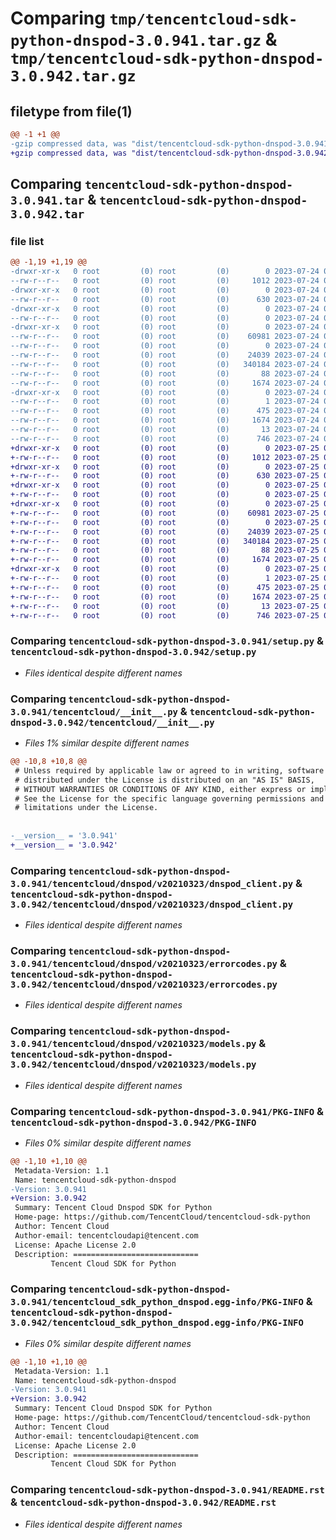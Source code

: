 # Comparing `tmp/tencentcloud-sdk-python-dnspod-3.0.941.tar.gz` & `tmp/tencentcloud-sdk-python-dnspod-3.0.942.tar.gz`

## filetype from file(1)

```diff
@@ -1 +1 @@
-gzip compressed data, was "dist/tencentcloud-sdk-python-dnspod-3.0.941.tar", last modified: Mon Jul 24 00:35:48 2023, max compression
+gzip compressed data, was "dist/tencentcloud-sdk-python-dnspod-3.0.942.tar", last modified: Tue Jul 25 04:16:48 2023, max compression
```

## Comparing `tencentcloud-sdk-python-dnspod-3.0.941.tar` & `tencentcloud-sdk-python-dnspod-3.0.942.tar`

### file list

```diff
@@ -1,19 +1,19 @@
-drwxr-xr-x   0 root         (0) root         (0)        0 2023-07-24 00:35:48.000000 tencentcloud-sdk-python-dnspod-3.0.941/
--rw-r--r--   0 root         (0) root         (0)     1012 2023-07-24 00:35:48.000000 tencentcloud-sdk-python-dnspod-3.0.941/setup.py
-drwxr-xr-x   0 root         (0) root         (0)        0 2023-07-24 00:35:48.000000 tencentcloud-sdk-python-dnspod-3.0.941/tencentcloud/
--rw-r--r--   0 root         (0) root         (0)      630 2023-07-24 00:35:48.000000 tencentcloud-sdk-python-dnspod-3.0.941/tencentcloud/__init__.py
-drwxr-xr-x   0 root         (0) root         (0)        0 2023-07-24 00:35:48.000000 tencentcloud-sdk-python-dnspod-3.0.941/tencentcloud/dnspod/
--rw-r--r--   0 root         (0) root         (0)        0 2023-07-24 00:35:48.000000 tencentcloud-sdk-python-dnspod-3.0.941/tencentcloud/dnspod/__init__.py
-drwxr-xr-x   0 root         (0) root         (0)        0 2023-07-24 00:35:48.000000 tencentcloud-sdk-python-dnspod-3.0.941/tencentcloud/dnspod/v20210323/
--rw-r--r--   0 root         (0) root         (0)    60981 2023-07-24 00:35:48.000000 tencentcloud-sdk-python-dnspod-3.0.941/tencentcloud/dnspod/v20210323/dnspod_client.py
--rw-r--r--   0 root         (0) root         (0)        0 2023-07-24 00:35:48.000000 tencentcloud-sdk-python-dnspod-3.0.941/tencentcloud/dnspod/v20210323/__init__.py
--rw-r--r--   0 root         (0) root         (0)    24039 2023-07-24 00:35:48.000000 tencentcloud-sdk-python-dnspod-3.0.941/tencentcloud/dnspod/v20210323/errorcodes.py
--rw-r--r--   0 root         (0) root         (0)   340184 2023-07-24 00:35:48.000000 tencentcloud-sdk-python-dnspod-3.0.941/tencentcloud/dnspod/v20210323/models.py
--rw-r--r--   0 root         (0) root         (0)       88 2023-07-24 00:35:48.000000 tencentcloud-sdk-python-dnspod-3.0.941/setup.cfg
--rw-r--r--   0 root         (0) root         (0)     1674 2023-07-24 00:35:48.000000 tencentcloud-sdk-python-dnspod-3.0.941/PKG-INFO
-drwxr-xr-x   0 root         (0) root         (0)        0 2023-07-24 00:35:48.000000 tencentcloud-sdk-python-dnspod-3.0.941/tencentcloud_sdk_python_dnspod.egg-info/
--rw-r--r--   0 root         (0) root         (0)        1 2023-07-24 00:35:48.000000 tencentcloud-sdk-python-dnspod-3.0.941/tencentcloud_sdk_python_dnspod.egg-info/dependency_links.txt
--rw-r--r--   0 root         (0) root         (0)      475 2023-07-24 00:35:48.000000 tencentcloud-sdk-python-dnspod-3.0.941/tencentcloud_sdk_python_dnspod.egg-info/SOURCES.txt
--rw-r--r--   0 root         (0) root         (0)     1674 2023-07-24 00:35:48.000000 tencentcloud-sdk-python-dnspod-3.0.941/tencentcloud_sdk_python_dnspod.egg-info/PKG-INFO
--rw-r--r--   0 root         (0) root         (0)       13 2023-07-24 00:35:48.000000 tencentcloud-sdk-python-dnspod-3.0.941/tencentcloud_sdk_python_dnspod.egg-info/top_level.txt
--rw-r--r--   0 root         (0) root         (0)      746 2023-07-24 00:35:48.000000 tencentcloud-sdk-python-dnspod-3.0.941/README.rst
+drwxr-xr-x   0 root         (0) root         (0)        0 2023-07-25 04:16:48.000000 tencentcloud-sdk-python-dnspod-3.0.942/
+-rw-r--r--   0 root         (0) root         (0)     1012 2023-07-25 04:16:48.000000 tencentcloud-sdk-python-dnspod-3.0.942/setup.py
+drwxr-xr-x   0 root         (0) root         (0)        0 2023-07-25 04:16:48.000000 tencentcloud-sdk-python-dnspod-3.0.942/tencentcloud/
+-rw-r--r--   0 root         (0) root         (0)      630 2023-07-25 04:16:48.000000 tencentcloud-sdk-python-dnspod-3.0.942/tencentcloud/__init__.py
+drwxr-xr-x   0 root         (0) root         (0)        0 2023-07-25 04:16:48.000000 tencentcloud-sdk-python-dnspod-3.0.942/tencentcloud/dnspod/
+-rw-r--r--   0 root         (0) root         (0)        0 2023-07-25 04:16:48.000000 tencentcloud-sdk-python-dnspod-3.0.942/tencentcloud/dnspod/__init__.py
+drwxr-xr-x   0 root         (0) root         (0)        0 2023-07-25 04:16:48.000000 tencentcloud-sdk-python-dnspod-3.0.942/tencentcloud/dnspod/v20210323/
+-rw-r--r--   0 root         (0) root         (0)    60981 2023-07-25 04:16:48.000000 tencentcloud-sdk-python-dnspod-3.0.942/tencentcloud/dnspod/v20210323/dnspod_client.py
+-rw-r--r--   0 root         (0) root         (0)        0 2023-07-25 04:16:48.000000 tencentcloud-sdk-python-dnspod-3.0.942/tencentcloud/dnspod/v20210323/__init__.py
+-rw-r--r--   0 root         (0) root         (0)    24039 2023-07-25 04:16:48.000000 tencentcloud-sdk-python-dnspod-3.0.942/tencentcloud/dnspod/v20210323/errorcodes.py
+-rw-r--r--   0 root         (0) root         (0)   340184 2023-07-25 04:16:48.000000 tencentcloud-sdk-python-dnspod-3.0.942/tencentcloud/dnspod/v20210323/models.py
+-rw-r--r--   0 root         (0) root         (0)       88 2023-07-25 04:16:48.000000 tencentcloud-sdk-python-dnspod-3.0.942/setup.cfg
+-rw-r--r--   0 root         (0) root         (0)     1674 2023-07-25 04:16:48.000000 tencentcloud-sdk-python-dnspod-3.0.942/PKG-INFO
+drwxr-xr-x   0 root         (0) root         (0)        0 2023-07-25 04:16:48.000000 tencentcloud-sdk-python-dnspod-3.0.942/tencentcloud_sdk_python_dnspod.egg-info/
+-rw-r--r--   0 root         (0) root         (0)        1 2023-07-25 04:16:48.000000 tencentcloud-sdk-python-dnspod-3.0.942/tencentcloud_sdk_python_dnspod.egg-info/dependency_links.txt
+-rw-r--r--   0 root         (0) root         (0)      475 2023-07-25 04:16:48.000000 tencentcloud-sdk-python-dnspod-3.0.942/tencentcloud_sdk_python_dnspod.egg-info/SOURCES.txt
+-rw-r--r--   0 root         (0) root         (0)     1674 2023-07-25 04:16:48.000000 tencentcloud-sdk-python-dnspod-3.0.942/tencentcloud_sdk_python_dnspod.egg-info/PKG-INFO
+-rw-r--r--   0 root         (0) root         (0)       13 2023-07-25 04:16:48.000000 tencentcloud-sdk-python-dnspod-3.0.942/tencentcloud_sdk_python_dnspod.egg-info/top_level.txt
+-rw-r--r--   0 root         (0) root         (0)      746 2023-07-25 04:16:48.000000 tencentcloud-sdk-python-dnspod-3.0.942/README.rst
```

### Comparing `tencentcloud-sdk-python-dnspod-3.0.941/setup.py` & `tencentcloud-sdk-python-dnspod-3.0.942/setup.py`

 * *Files identical despite different names*

### Comparing `tencentcloud-sdk-python-dnspod-3.0.941/tencentcloud/__init__.py` & `tencentcloud-sdk-python-dnspod-3.0.942/tencentcloud/__init__.py`

 * *Files 1% similar despite different names*

```diff
@@ -10,8 +10,8 @@
 # Unless required by applicable law or agreed to in writing, software
 # distributed under the License is distributed on an "AS IS" BASIS,
 # WITHOUT WARRANTIES OR CONDITIONS OF ANY KIND, either express or implied.
 # See the License for the specific language governing permissions and
 # limitations under the License.
 
 
-__version__ = '3.0.941'
+__version__ = '3.0.942'
```

### Comparing `tencentcloud-sdk-python-dnspod-3.0.941/tencentcloud/dnspod/v20210323/dnspod_client.py` & `tencentcloud-sdk-python-dnspod-3.0.942/tencentcloud/dnspod/v20210323/dnspod_client.py`

 * *Files identical despite different names*

### Comparing `tencentcloud-sdk-python-dnspod-3.0.941/tencentcloud/dnspod/v20210323/errorcodes.py` & `tencentcloud-sdk-python-dnspod-3.0.942/tencentcloud/dnspod/v20210323/errorcodes.py`

 * *Files identical despite different names*

### Comparing `tencentcloud-sdk-python-dnspod-3.0.941/tencentcloud/dnspod/v20210323/models.py` & `tencentcloud-sdk-python-dnspod-3.0.942/tencentcloud/dnspod/v20210323/models.py`

 * *Files identical despite different names*

### Comparing `tencentcloud-sdk-python-dnspod-3.0.941/PKG-INFO` & `tencentcloud-sdk-python-dnspod-3.0.942/PKG-INFO`

 * *Files 0% similar despite different names*

```diff
@@ -1,10 +1,10 @@
 Metadata-Version: 1.1
 Name: tencentcloud-sdk-python-dnspod
-Version: 3.0.941
+Version: 3.0.942
 Summary: Tencent Cloud Dnspod SDK for Python
 Home-page: https://github.com/TencentCloud/tencentcloud-sdk-python
 Author: Tencent Cloud
 Author-email: tencentcloudapi@tencent.com
 License: Apache License 2.0
 Description: ============================
         Tencent Cloud SDK for Python
```

### Comparing `tencentcloud-sdk-python-dnspod-3.0.941/tencentcloud_sdk_python_dnspod.egg-info/PKG-INFO` & `tencentcloud-sdk-python-dnspod-3.0.942/tencentcloud_sdk_python_dnspod.egg-info/PKG-INFO`

 * *Files 0% similar despite different names*

```diff
@@ -1,10 +1,10 @@
 Metadata-Version: 1.1
 Name: tencentcloud-sdk-python-dnspod
-Version: 3.0.941
+Version: 3.0.942
 Summary: Tencent Cloud Dnspod SDK for Python
 Home-page: https://github.com/TencentCloud/tencentcloud-sdk-python
 Author: Tencent Cloud
 Author-email: tencentcloudapi@tencent.com
 License: Apache License 2.0
 Description: ============================
         Tencent Cloud SDK for Python
```

### Comparing `tencentcloud-sdk-python-dnspod-3.0.941/README.rst` & `tencentcloud-sdk-python-dnspod-3.0.942/README.rst`

 * *Files identical despite different names*

